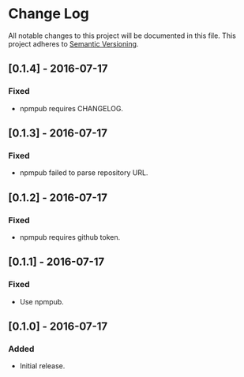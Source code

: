 # Change Log
All notable changes to this project will be documented in this file.
This project adheres to [Semantic Versioning](http://semver.org/).

## [0.1.4] - 2016-07-17
### Fixed
- npmpub requires CHANGELOG.

## [0.1.3] - 2016-07-17
### Fixed
- npmpub failed to parse repository URL.

## [0.1.2] - 2016-07-17
### Fixed
- npmpub requires github token.

## [0.1.1] - 2016-07-17
### Fixed
- Use npmpub.

## [0.1.0] - 2016-07-17
### Added
- Initial release.
